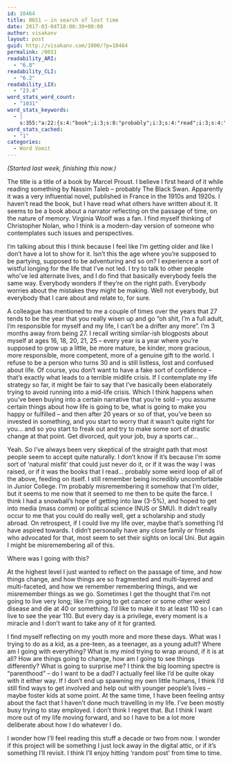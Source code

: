 ```yaml
---
id: 10464
title: 0651 – in search of lost time
date: 2017-03-04T18:00:39+00:00
author: visakanv
layout: post
guid: http://visakanv.com/1000/?p=10464
permalink: /0651
readability_ARI:
  - "6.8"
readability_CLI:
  - "6.2"
readability_LIX:
  - "23.4"
word_stats_word_count:
  - "1031"
word_stats_keywords:
  - |
    s:355:"a:22:{s:4:"book";i:3;s:8:"probably";i:3;s:4:"read";i:3;s:4:"time";i:5;s:4:"find";i:4;s:5:"think";i:9;s:4:"feel";i:3;s:4:"like";i:5;s:8:"supposed";i:3;s:4:"sort";i:4;s:4:"life";i:9;s:4:"year";i:4;s:6:"really";i:3;s:4:"want";i:4;s:6:"trying";i:4;s:6:"things";i:7;s:5:"going";i:9;s:4:"make";i:3;s:6:"change";i:3;s:4:"just";i:3;s:4:"live";i:3;s:4:"i'll";i:3;}";
word_stats_cached:
  - "1"
categories:
  - Word Vomit
---
```

_(Started last week, finishing this now.)_

The title is a title of a book by Marcel Proust. I believe I first heard of it while reading something by Nassim Taleb – probably The Black Swan. Apparently it was a very influential novel, published in France in the 1910s and 1920s. I haven&#8217;t read the book, but I have read what others have written about it. It seems to be a book about a narrator reflecting on the passage of time, on the nature of memory. Virginia Woolf was a fan. I find myself thinking of Christopher Nolan, who I think is a modern-day version of someone who contemplates such issues and perspectives.

I&#8217;m talking about this I think because I feel like I&#8217;m getting older and like I don&#8217;t have a lot to show for it. Isn&#8217;t this the age where you&#8217;re supposed to be partying, supposed to be adventuring and so on? I experience a sort of wistful longing for the life that I&#8217;ve not led. I try to talk to other people who&#8217;ve led alternate lives, and I do find that basically everybody feels the same way. Everybody wonders if they&#8217;re on the right path. Everybody worries about the mistakes they might be making. Well not everybody, but everybody that I care about and relate to, for sure.

A colleague has mentioned to me a couple of times over the years that 27 tends to be the year that you really wisen up and go &#8220;oh shit, I&#8217;m a full adult, I&#8217;m responsible for myself and my life, I can&#8217;t be a drifter any more&#8221;. I&#8217;m 3 months away from being 27. I recall writing similar-ish blogposts about myself at ages 16, 18, 20, 21, 25 – every year is a year where you&#8217;re supposed to grow up a little, be more mature, be kinder, more gracious, more responsible, more competent, more of a genuine gift to the world. I refuse to be a person who turns 30 and is still listless, lost and confused about life. Of course, you don&#8217;t want to have a fake sort of confidence – that&#8217;s exactly what leads to a terrible midlife crisis. If I contemplate my life strategy so far, it might be fair to say that I&#8217;ve basically been elaborately trying to avoid running into a mid-life crisis. Which I think happens when you&#8217;ve been buying into a certain narrative that you&#8217;re sold – you assume certain things about how life is going to be, what is going to make you happy or fulfilled – and then after 20 years or so of that, you&#8217;ve been so invested in something, and you start to worry that it wasn&#8217;t quite right for you&#8230; and so you start to freak out and try to make some sort of drastic change at that point. Get divorced, quit your job, buy a sports car&#8230;

Yeah. So I&#8217;ve always been very skeptical of the straight path that most people seem to accept quite naturally. I don&#8217;t know if it&#8217;s because I&#8217;m some sort of &#8216;natural misfit&#8217; that could just never do it, or if it was the way I was raised, or if it was the books that I read&#8230; probably some weird loop of all of the above, feeding on itself. I still remember being incredibly uncomfortable in Junior College. I&#8217;m probably misremembering it somehow that I&#8217;m older, but it seems to me now that it seemed to me then to be quite the farce. I think I had a snowball&#8217;s hope of getting into law (3-5%), and hoped to get into media (mass comm) or political science (NUS or SMU). It didn&#8217;t really occur to me that you could do really well, get a scholarship and study abroad. On retrospect, if I could live my life over, maybe that&#8217;s something I&#8217;d have aspired towards. I didn&#8217;t personally have any close family or friends who advocated for that, most seem to set their sights on local Uni. But again I might be misremembering all of this.

Where was I going with this?

At the highest level I just wanted to reflect on the passage of time, and how things change, and how things are so fragmented and multi-layered and multi-faceted, and how we remember remembering things, and we misremember things as we go. Sometimes I get the thought that I&#8217;m not going to live very long; like I&#8217;m going to get cancer or some other weird disease and die at 40 or something. I&#8217;d like to make it to at least 110 so I can live to see the year 110. But every day is a privilege, every moment is a miracle and I don&#8217;t want to take any of it for granted.

I find myself reflecting on my youth more and more these days. What was I trying to do as a kid, as a pre-teen, as a teenager, as a young adult? Where am I going with everything? What is my mind trying to wrap around, if it is at all? How are things going to change, how am I going to see things differently? What is going to surprise me? I think the big looming spectre is &#8220;parenthood&#8221; – do I want to be a dad? I actually feel like I&#8217;d be quite okay with it either way. If I don&#8217;t end up spawning my own little humans, I think I&#8217;d still find ways to get involved and help out with younger people&#8217;s lives – maybe foster kids at some point. At the same time, I have been feeling antsy about the fact that I haven&#8217;t done much travelling in my life. I&#8217;ve been mostly busy trying to stay employed. I don&#8217;t think I regret that. But I think I want more out of my life moving forward, and so I have to be a lot more deliberate about how I do whatever I do.

I wonder how I&#8217;ll feel reading this stuff a decade or two from now. I wonder if this project will be something I just lock away in the digital attic, or if it&#8217;s something I&#8217;ll revisit. I think I&#8217;ll enjoy hitting &#8216;random post&#8217; from time to time.